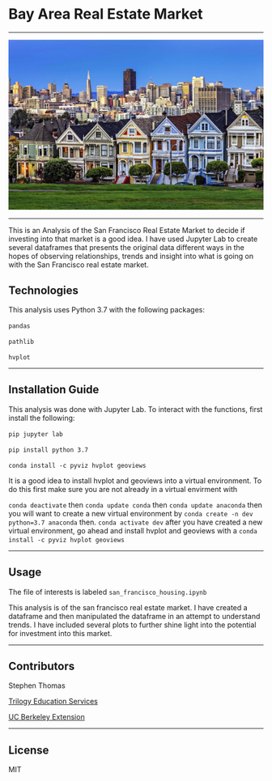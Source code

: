 # Bay Area Real Estate Market
---



![real_estate_image](Real_Estate_image.png)



---
This is an Analysis of the San Francisco Real Estate Market to decide if investing into that market is a good idea. I have used Jupyter Lab to create several dataframes that presents the original data different ways in the hopes of observing relationships, trends and insight into what is going on with the San Francisco real estate market. 


## Technologies

This analysis uses Python 3.7 with the following packages:

``` pandas ```

``` pathlib ```

``` hvplot ```

---



## Installation Guide

This analysis was done with Jupyter Lab. To interact with the functions, first install the following:

``` pip jupyter lab ```

``` pip install python 3.7 ```

``` conda install -c pyviz hvplot geoviews ```

It is a good idea to install hvplot and geoviews into a virtual environment. To do this first make sure you are not already in a virtual envirment with 

``` conda deactivate ```  then  ``` conda update conda ``` then  ``` conda update anaconda ``` then you will want to create a new virtual environment by 
``` conda create -n dev python=3.7 anaconda ``` then. ``` conda activate dev ``` after you have created a new virtual environment, go ahead and install hvplot and geoviews with a ``` conda install -c pyviz hvplot geoviews ```

---
## Usage

The file of interests is labeled    ``` san_francisco_housing.ipynb ```

This analysis is of the san francisco real estate market. I have created a dataframe and then manipulated the dataframe in an attempt to understand trends. I have included several plots to further shine light into the potential for investment into this market. 

---
## Contributors

Stephen Thomas

[Trilogy Education Services](https://www.trilogyed.com/)

[UC Berkeley Extension](https://extension.berkeley.edu/)

---
## License

MIT
